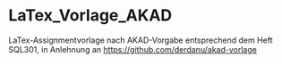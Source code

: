 # LaTex_Vorlage_AKAD
LaTex-Assignmentvorlage nach AKAD-Vorgabe entsprechend dem Heft SQL301, 
in Anlehnung an https://github.com/derdanu/akad-vorlage
